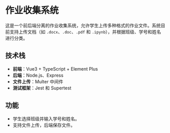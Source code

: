 # 作业收集系统

这是一个前后端分离的作业收集系统，允许学生上传多种格式的作业文件。系统目前支持上传文档（如 `.docx`、`.doc`、`.pdf` 和 `.ipynb`），并根据班级、学号和姓名进行分类。

## 技术栈 

- **前端**：Vue3 + TypeScript + Element Plus
- **后端**：Node.js、Express 
- **文件上传**：Multer 中间件 
- **测试框架**：Jest 和 Supertest

## 功能 

- 学生选择班级并输入学号和姓名。 
- 支持文件上传，后端保存文件。